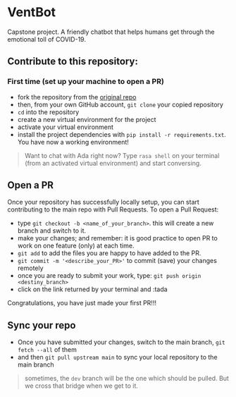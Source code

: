 # VentBot
Capstone project. A friendly chatbot that helps humans get through the emotional toll of COVID-19.

## Contribute to this repository:
### First time (set up your machine to open a PR)
- fork the repository from the [original repo](https://github.com/laisbsc/VentBot)
- then, from your own GitHub account, `git clone` your copied repository
- `cd` into the repository
- create a new virtual environment for the project
- activate your virtual environment
- install the project dependencies with `pip install -r requirements.txt`.
You have now a working environment!

> Want to chat with Ada right now? Type `rasa shell` on your terminal (from an activated virtual environment) and start conversing.

## Open a PR
Once your repository has successfully locally setup, you can start contributing to the main repo
with Pull Requests. To open a Pull Request:
- type `git checkout -b <name_of_your_branch>`. this will create a new branch and switch to it.
- make your changes; and remember: it is good practice to open PR to work on one feature (only) at each time.
- `git add` to add the files you are happy to have added to the PR.
- `git commit -m '<describe_your_PR>'` to commit (save) your changes remotely
- once you are ready to submit your work, type: `git push origin <destiny_branch>`
- click on the link returned by your terminal and :tada

Congratulations, you have just made your first PR!!!

## Sync your repo
- Once you have submitted your changes, switch to the main branch, `git fetch --all` of them
- and then `git pull upstream main` to sync your local repository to the main branch
> sometimes, the `dev` branch will be the one which should be pulled. But we cross that bridge when we get to it.  
